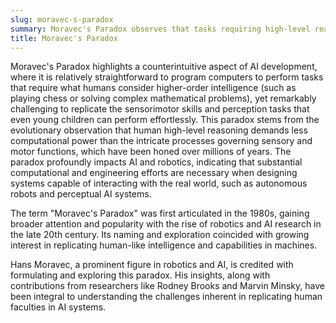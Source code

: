 ```yaml
---
slug: moravec-s-paradox
summary: Moravec's Paradox observes that tasks requiring high-level reasoning are easier for computers, while tasks humans find simple, like perception and mobility, are difficult for AI.
title: Moravec's Paradox
---
```


Moravec's Paradox highlights a counterintuitive aspect of AI development, where it is relatively straightforward to program computers to perform tasks that require what humans consider higher-order intelligence (such as playing chess or solving complex mathematical problems), yet remarkably challenging to replicate the sensorimotor skills and perception tasks that even young children can perform effortlessly. This paradox stems from the evolutionary observation that human high-level reasoning demands less computational power than the intricate processes governing sensory and motor functions, which have been honed over millions of years. The paradox profoundly impacts AI and robotics, indicating that substantial computational and engineering efforts are necessary when designing systems capable of interacting with the real world, such as autonomous robots and perceptual AI systems.

The term "Moravec's Paradox" was first articulated in the 1980s, gaining broader attention and popularity with the rise of robotics and AI research in the late 20th century. Its naming and exploration coincided with growing interest in replicating human-like intelligence and capabilities in machines.

Hans Moravec, a prominent figure in robotics and AI, is credited with formulating and exploring this paradox. His insights, along with contributions from researchers like Rodney Brooks and Marvin Minsky, have been integral to understanding the challenges inherent in replicating human faculties in AI systems.